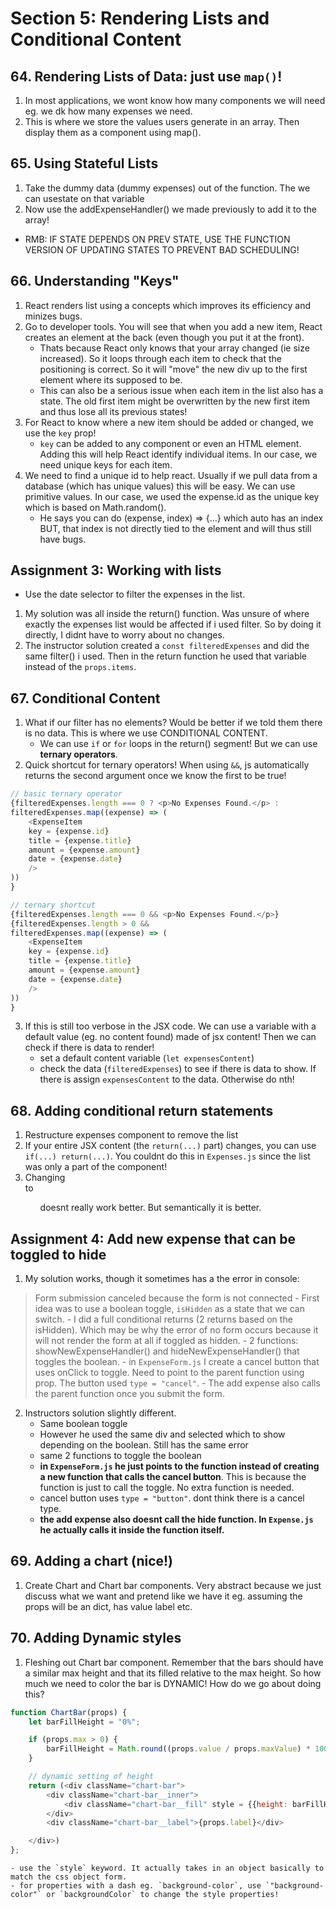 # Section 5: Rendering Lists and Conditional Content

## 64. Rendering Lists of Data: just use `map()`!
1. In most applications, we wont know how many components we will need eg. we dk how many expenses we need.
2. This is where we store the values users generate in an array. Then display them as a component using map().

## 65. Using Stateful Lists
1. Take the dummy data (dummy expenses) out of the function. The we can usestate on that variable
2. Now use the addExpenseHandler() we made previously to add it to the array!
- RMB: IF STATE DEPENDS ON PREV STATE, USE THE FUNCTION VERSION OF UPDATING STATES TO PREVENT BAD SCHEDULING!

## 66. Understanding "Keys"
1. React renders list using a concepts which improves its efficiency and minizes bugs.
2. Go to developer tools. You will see that when you add a new item, React creates an element at the back (even though you put it at the front).
    - Thats because React only knows that your array changed (ie size increased). So it loops through each item to check that the positioning is correct. So it will "move" the new div up to the first element where its supposed to be.
    - This can also be a serious issue when each item in the list also has a state. The old first item might be overwritten by the new first item and thus lose all its previous states!
3. For React to know where a new item should be added or changed, we use the `key` prop!
    - `key` can be added to any component or even an HTML element. Adding this will help React identify individual items. In our case, we need unique keys for each item.
4. We need to find a unique id to help react. Usually if we pull data from a database (which has unique values) this will be easy. We can use primitive values. In our case, we used the expense.id as the unique key which is based on Math.random().
    - He says you can do (expense, index) => {...} which auto has an index BUT, that index is not directly tied to the element and will thus still have bugs.


## Assignment 3: Working with lists
* Use the date selector to filter the expenses in the list.
1. My solution was all inside the return() function. Was unsure of where exactly the expenses list would be affected if i used filter. So by doing it directly, I didnt have to worry about no changes.
2. The instructor solution created a `const filteredExpenses` and did the same filter() i used. Then in the return function he used that variable instead of the `props.items`.


## 67. Conditional Content
1. What if our filter has no elements? Would be better if we told them there is no data. This is where we use CONDITIONAL CONTENT.
    - We can use `if` or `for` loops in the return() segment! But we can use **ternary operators**.
2. Quick shortcut for ternary operators! When using `&&`, js automatically returns the second argument once we know the first to be true!
```js
// basic ternary operator
{filteredExpenses.length === 0 ? <p>No Expenses Found.</p> :
filteredExpenses.map((expense) => (
    <ExpenseItem 
    key = {expense.id}
    title = {expense.title}
    amount = {expense.amount}
    date = {expense.date}
    />
))
}

// ternary shortcut
{filteredExpenses.length === 0 && <p>No Expenses Found.</p>}
{filteredExpenses.length > 0 && 
filteredExpenses.map((expense) => (
    <ExpenseItem 
    key = {expense.id}
    title = {expense.title}
    amount = {expense.amount}
    date = {expense.date}
    />
))
}
```
3. If this is still too verbose in the JSX code. We can use a variable with a default value (eg. no content found) made of jsx content! Then we can check if there is data to render!
    - set a default content variable (`let expensesContent`)
    - check the data (`filteredExpenses`) to see if there is data to show. If there is assign `expensesContent` to the data. Otherwise do nth!


## 68. Adding conditional return statements
1. Restructure expenses component to remove the list
2. If your entire JSX content (the `return(...)` part) changes, you can use `if(...) return(...)`. You couldnt do this in `Expenses.js` since the list was only a part of the component!
3. Changing <div> to <ul> doesnt really work better. But semantically it is better.

## Assignment 4: Add new expense that can be toggled to hide
1. My solution works, though it sometimes has a the error in console:
> Form submission canceled because the form is not connected
    - First idea was to use a boolean toggle, `isHidden` as a state that we can switch.
    - I did a full conditional returns (2 returns based on the isHidden). Which may be why the error of no form occurs because it will not render the form at all if toggled as hidden.
    - 2 functions: showNewExpenseHandler() and hideNewExpenseHandler() that toggles the boolean.
    - in `ExpenseForm.js` I create a cancel button that uses onClick to toggle. Need to point to the parent function using prop. The button used `type = "cancel"`.
    - The add expense also calls the parent function once you submit the form.

2. Instructors solution slightly different.
    - Same boolean toggle
    - However he used the same div and selected which to show depending on the boolean. Still has the same error
    - same 2 functions to toggle the boolean
    - **in `ExpenseForm.js` he just points to the function instead of creating a new function that calls the cancel button**. This is because the function is just to call the toggle. No extra function is needed.
    - cancel button uses `type = "button"`. dont think there is a cancel type.
    - **the add expense also doesnt call the hide function. In `Expense.js` he actually calls it inside the function itself.**


## 69. Adding a chart (nice!)
1. Create Chart and Chart bar components. Very abstract because we just discuss what we want and pretend like we have it eg. assuming the props will be an dict, has value label etc.

## 70. Adding Dynamic styles
1. Fleshing out Chart bar component. Remember that the bars should have a similar max height and that its filled relative to the max height. So how much we need to color the bar is DYNAMIC! How do we go about doing this?
```js
function ChartBar(props) {
    let barFillHeight = "0%";

    if (props.max > 0) {
        barFillHeight = Math.round((props.value / props.maxValue) * 100) + "%";
    }

    // dynamic setting of height
    return (<div className="chart-bar">
        <div className="chart-bar__inner">
            <div className="chart-bar__fill" style = {{height: barFillHeight}}></div>
        </div>
        <div className="chart-bar__label">{props.label}</div>

    </div>)
};
```
    - use the `style` keyword. It actually takes in an object basically to match the css object form.
    - for properties with a dash eg. `background-color`, use `"background-color"` or `backgroundColor` to change the style properties!
